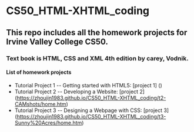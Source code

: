 # CS50_HTML-XHTML_coding

## This repo includes all the homework projects for Irvine Valley College CS50. 
### Text book is HTML, CSS and XML 4th edition by carey, Vodnik.

####  List of homework projects
* Tutorial Project 1 -- Getting started with HTML5:
[project 1] ()
* Tutorial Project 2 -- Developing a Website:
[project 2] (https://zhoujin1983.github.io/CS50_HTML-XHTML_coding/t2-CAMshots/home.htm)
* Tutorial Project 3 -- Designing a Webpage with CSS:
[project 3] (https://zhoujin1983.github.io/CS50_HTML-XHTML_coding/t3-Sunny%20Acres/home.htm)
